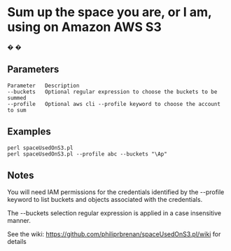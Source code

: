 # Sum up the space you are, or I am, using on Amazon AWS S3
�
�
## Parameters

    Parameter   Description
    --buckets   Optional regular expression to choose the buckets to be summed
    --profile   Optional aws cli --profile keyword to choose the account to sum

## Examples

    perl spaceUsedOnS3.pl
    perl spaceUsedOnS3.pl --profile abc --buckets "\Ap"

## Notes

You will need IAM permissions for the credentials identified by the --profile
keyword to list buckets and objects associated with the credentials.

The --buckets selection regular expression is applied in a case insensitive
manner.


See the wiki: https://github.com/philiprbrenan/spaceUsedOnS3.pl/wiki for details

